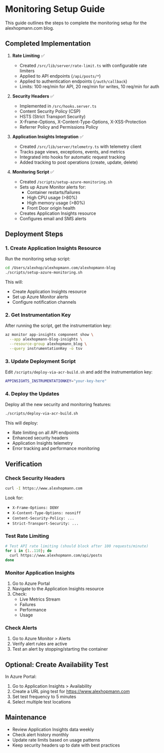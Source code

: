 # Monitoring Setup Guide

This guide outlines the steps to complete the monitoring setup for the alexhopmann.com blog.

## Completed Implementation

1. **Rate Limiting** ✅
   - Created `/src/lib/server/rate-limit.ts` with configurable rate limiters
   - Applied to API endpoints (`/api/posts/*`)
   - Applied to authentication endpoints (`/auth/callback`)
   - Limits: 100 req/min for API, 20 req/min for writes, 10 req/min for auth

2. **Security Headers** ✅
   - Implemented in `/src/hooks.server.ts`
   - Content Security Policy (CSP)
   - HSTS (Strict Transport Security)
   - X-Frame-Options, X-Content-Type-Options, X-XSS-Protection
   - Referrer Policy and Permissions Policy

3. **Application Insights Integration** ✅
   - Created `/src/lib/server/telemetry.ts` with telemetry client
   - Tracks page views, exceptions, events, and metrics
   - Integrated into hooks for automatic request tracking
   - Added tracking to post operations (create, update, delete)

4. **Monitoring Script** ✅
   - Created `/scripts/setup-azure-monitoring.sh`
   - Sets up Azure Monitor alerts for:
     - Container restarts/failures
     - High CPU usage (>80%)
     - High memory usage (>80%)
     - Front Door origin health
   - Creates Application Insights resource
   - Configures email and SMS alerts

## Deployment Steps

### 1. Create Application Insights Resource

Run the monitoring setup script:
```bash
cd /Users/alexhop/alexhopmann.com/alexhopmann-blog
./scripts/setup-azure-monitoring.sh
```

This will:
- Create Application Insights resource
- Set up Azure Monitor alerts
- Configure notification channels

### 2. Get Instrumentation Key

After running the script, get the instrumentation key:
```bash
az monitor app-insights component show \
  --app alexhopmann-blog-insights \
  --resource-group alexhopmann_blog \
  --query instrumentationKey -o tsv
```

### 3. Update Deployment Script

Edit `/scripts/deploy-via-acr-build.sh` and add the instrumentation key:
```bash
APPINSIGHTS_INSTRUMENTATIONKEY="your-key-here"
```

### 4. Deploy the Updates

Deploy all the new security and monitoring features:
```bash
./scripts/deploy-via-acr-build.sh
```

This will deploy:
- Rate limiting on all API endpoints
- Enhanced security headers
- Application Insights telemetry
- Error tracking and performance monitoring

## Verification

### Check Security Headers
```bash
curl -I https://www.alexhopmann.com
```

Look for:
- `X-Frame-Options: DENY`
- `X-Content-Type-Options: nosniff`
- `Content-Security-Policy: ...`
- `Strict-Transport-Security: ...`

### Test Rate Limiting
```bash
# Test API rate limiting (should block after 100 requests/minute)
for i in {1..110}; do
  curl https://www.alexhopmann.com/api/posts
done
```

### Monitor Application Insights

1. Go to Azure Portal
2. Navigate to the Application Insights resource
3. Check:
   - Live Metrics Stream
   - Failures
   - Performance
   - Usage

### Check Alerts

1. Go to Azure Monitor > Alerts
2. Verify alert rules are active
3. Test an alert by stopping/starting the container

## Optional: Create Availability Test

In Azure Portal:
1. Go to Application Insights > Availability
2. Create a URL ping test for https://www.alexhopmann.com
3. Set test frequency to 5 minutes
4. Select multiple test locations

## Maintenance

- Review Application Insights data weekly
- Check alert history monthly
- Update rate limits based on usage patterns
- Keep security headers up to date with best practices